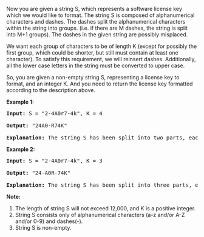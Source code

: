 Now you are given a string S, which represents a software license key which we would like to format. The string S is composed of alphanumerical characters and dashes. The dashes split the alphanumerical characters within the string into groups. (i.e. if there are M dashes, the string is split into M+1 groups). The dashes in the given string are possibly misplaced.

We want each group of characters to be of length K (except for possibly the first group, which could be shorter, but still must contain at least one character). To satisfy this requirement, we will reinsert dashes. Additionally, all the lower case letters in the string must be converted to upper case.

So, you are given a non-empty string S, representing a license key to format, and an integer K. And you need to return the license key formatted according to the description above.

**Example 1:**
<pre>
<b>Input:</b> S = "2-4A0r7-4k", K = 4

<b>Output:</b> "24A0-R74K"

<b>Explanation:</b> The string S has been split into two parts, each part has 4 characters.
</pre>

**Example 2:**
<pre>
<b>Input:</b> S = "2-4A0r7-4k", K = 3

<b>Output:</b> "24-A0R-74K"

<b>Explanation:</b> The string S has been split into three parts, each part has 3 characters except the first part as it could be shorter as said above.
</pre>

**Note:**

 1. The length of string S will not exceed 12,000, and K is a positive integer.
 2. String S consists only of alphanumerical characters (a-z and/or A-Z and/or 0-9) and dashes(-).
 3. String S is non-empty.
